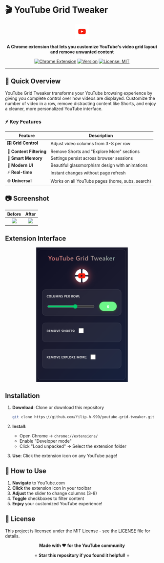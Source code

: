 # 🎬 YouTube Grid Tweaker

<div align="center">

![Extension Preview](assets/images/yotubeGrid48.png)

**A Chrome extension that lets you customize YouTube's video grid layout and remove unwanted content**

[![Chrome Extension](https://img.shields.io/badge/Chrome-Extension-4285F4?style=for-the-badge&logo=google-chrome&logoColor=white)](https://chrome.google.com/webstore)
[![Version](https://img.shields.io/badge/version-1.0.0-success?style=for-the-badge)](https://github.com/filip-h-999/youtube-grid-tweaker/releases)
[![License: MIT](https://img.shields.io/badge/License-MIT-yellow?style=for-the-badge)](https://opensource.org/licenses/MIT)
</div>

---

## 🚀 Quick Overview

YouTube Grid Tweaker transforms your YouTube browsing experience by giving you complete control over how videos are displayed. Customize the number of video in a row, remove distracting content like Shorts, and enjoy a cleaner, more personalized YouTube interface.

### ⚡ Key Features

| Feature                  | Description                                     |
| ------------------------ | ----------------------------------------------- |
| 🎛️ **Grid Control**      | Adjust video columns from 3-8 per row           |
| 🚫 **Content Filtering** | Remove Shorts and "Explore More" sections       |
| 💾 **Smart Memory**      | Settings persist across browser sessions        |
| 🎨 **Modern UI**         | Beautiful glassmorphism design with animations  |
| ⚡ **Real-time**         | Instant changes without page refresh            |
| 🌐 **Universal**         | Works on all YouTube pages (home, subs, search) |

## 📷 Screenshot

| **Before** | **After** |
| :--------: | :-------: |
|  ![][b1]   |  ![][a1]  |

[b1]: assets/images/Screenshot-before.png
[a1]: assets/images/Screenshot-after.png

## Extension Interface

<div align="center">

<img src="assets/images/Screenshot.png" alt="Extension Popup" width="300">

</div>

## Installation

1. **Download**: Clone or download this repository

   ```bash
   git clone https://github.com/filip-h-999/youtube-grid-tweaker.git
   ```

2. **Install**:

   - Open Chrome → `chrome://extensions/`
   - Enable "Developer mode"
   - Click "Load unpacked" → Select the extension folder

3. **Use**: Click the extension icon on any YouTube page!

## 📖 How to Use

1. **Navigate** to YouTube.com
2. **Click** the extension icon in your toolbar
3. **Adjust** the slider to change columns (3-8)
4. **Toggle** checkboxes to filter content
5. **Enjoy** your customized YouTube experience!

## 📄 License

This project is licensed under the MIT License - see the [LICENSE](LICENSE) file for details.

<div align="center">

**Made with ❤️ for the YouTube community**

⭐ **Star this repository if you found it helpful!** ⭐

</div>
